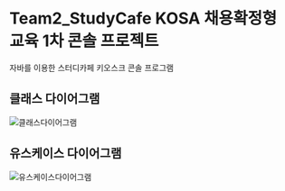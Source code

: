 # Team2_StudyCafe KOSA 채용확정형 교육 1차 콘솔 프로젝트  
자바를 이용한 스터디카페 키오스크 콘솔 프로그램

## 클래스 다이어그램
![클래스다이어그램](https://user-images.githubusercontent.com/51879052/192237536-8f9bf161-7e0d-43a5-a2cf-a8a464a117f7.jpg)

## 유스케이스 다이어그램
![유스케이스다이어그램](https://user-images.githubusercontent.com/51879052/192237602-1177fe44-03ed-4583-9c98-5bab23170f85.jpg)

